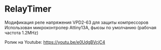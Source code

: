 # RelayTimer
Модификация реле напряжения VPD2-63 для защиты компрессоров
Использован микроконтролер Attiny13A, фьюзы по умолчанию (рабочая частота 1.2MHz)

Ролик на Youtube: https://youtu.be/e0UdgBVcjC4
